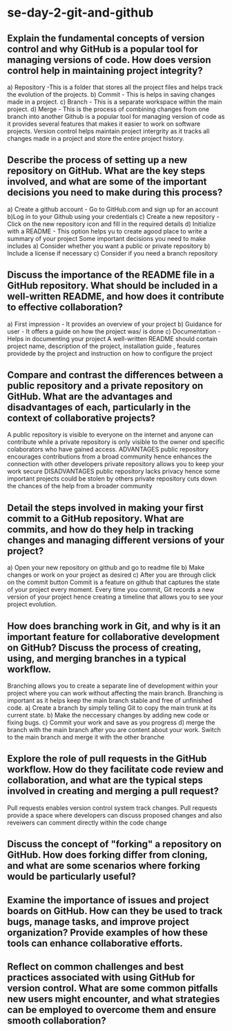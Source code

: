 # se-day-2-git-and-github
## Explain the fundamental concepts of version control and why GitHub is a popular tool for managing versions of code. How does version control help in maintaining project integrity?
a) Repository -This is a folder that stores all the project files and helps track the evolution of the projects.
b) Commit - This is helps in saving changes made in a project.
c) Branch - This is  a separate workspace within the main project.
d) Merge - This is the process of combining changes from one branch into another
Github is a popular tool for managing version of code as it provides several features that makes it easier to work on software projects.
Version control helps maintain project intergrity as it tracks all changes made in a project and store the entire project history.

## Describe the process of setting up a new repository on GitHub. What are the key steps involved, and what are some of the important decisions you need to make during this process?
a) Create a github account - Go to GitHub.com and sign up for an account
b)Log in to your Github using your credentials
c) Create a new repository - Click on the new repository icon and fill in the required details
d) Initialize with a README - This option helps yu to create agood place to write a summary of your project
Some important decisions you need to make includes
a) Consider whether you want a public or private repository
b) Include a license if necessary
c) Consider if you need a branch repository

## Discuss the importance of the README file in a GitHub repository. What should be included in a well-written README, and how does it contribute to effective collaboration?
a) First impression - It provides an overview of your project
b) Guidance for user - It offers a guide on how the project was/ is done
c) Documentation - Helps in documenting your project
A well-written README should contain project name, description of the project, installation guide , features providede by the project and instruction on how to configure the project
## Compare and contrast the differences between a public repository and a private repository on GitHub. What are the advantages and disadvantages of each, particularly in the context of collaborative projects?
A public repository is visible to everyone on the internet and anyone can contribute while a private repository is only visible to the owner ond specific colaborators who have gained access.
ADVANTAGES
public repository encourages contributions from a broad community hence enhances the connection with other developers
private repository allows you to keep your work secure 
DISADVANTAGES
public repository lacks privacy hence some important projects could be stolen by others
private repository cuts down the chances of the help from a broader community
## Detail the steps involved in making your first commit to a GitHub repository. What are commits, and how do they help in tracking changes and managing different versions of your project?
a) Open your new repository on github and go to readme file
b) Make changes or work on your project as desired
c) After you are through click on the commit button
Commit is a feature on github that captures the state of your project every moment. Every time you commit, Git records a new version of your project hence creating a timeline that allows you to see your project evolution.
## How does branching work in Git, and why is it an important feature for collaborative development on GitHub? Discuss the process of creating, using, and merging branches in a typical workflow.
Branching allows you to create a separate line of development within your project where you can work without affecting the main branch.
Branching is important as it helps keep the main branch stable and free of unfinished code.
a) Create a branch by simply telling Git to copy the main trunk at its current state.
b) Make the neccessary changes by adding new code or fixing bugs.
c) Commit your work and save as you progress
d) merge the branch with the main branch after you are content about your work. Switch to the main branch and merge it with the other branche

## Explore the role of pull requests in the GitHub workflow. How do they facilitate code review and collaboration, and what are the typical steps involved in creating and merging a pull request?
Pull requests enables version control system track changes. Pull requests provide a space where developers can discuss proposed changes and also reveiwers can comment directly within the code change

## Discuss the concept of "forking" a repository on GitHub. How does forking differ from cloning, and what are some scenarios where forking would be particularly useful?

## Examine the importance of issues and project boards on GitHub. How can they be used to track bugs, manage tasks, and improve project organization? Provide examples of how these tools can enhance collaborative efforts.

## Reflect on common challenges and best practices associated with using GitHub for version control. What are some common pitfalls new users might encounter, and what strategies can be employed to overcome them and ensure smooth collaboration?
